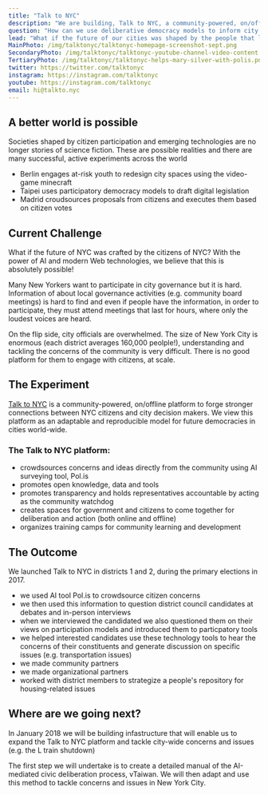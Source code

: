 ```yaml
---
title: "Talk to NYC"
description: "We are building, Talk to NYC, a community-powered, on/offline platform to forge stronger connections between NYC citizens and city decision makers. We view this platform as an adaptable and reproducible model for future democracies in cities world-wide."
question: "How can we use deliberative democracy models to inform city decision making?"
lead: "What if the future of our cities was shaped by the people that live in them? What if the future of NYC was crafted by the citizens of NYC?" 
MainPhoto: /img/talktonyc/talktonyc-homepage-screenshot-sept.png
SecondaryPhoto: /img/talktonyc/talktonyc-youtube-channel-video-content.png
TertiaryPhoto: /img/talktonyc/talktonyc-helps-mary-silver-with-polis.png
twitter: https://twitter.com/talktonyc
instagram: https://instagram.com/talktonyc
youtube: https://instagram.com/talktonyc
email: hi@talkto.nyc
---
```


## A better world is possible

Societies shaped by citizen participation and emerging technologies are no longer stories of science fiction. These are possible realities and there are many successful, active experiments across the world

* Berlin engages at-risk youth to redesign city spaces using the video-game minecraft
* Taipei uses participatory democracy models to draft digital legislation
* Madrid croudsources proposals from citizens and executes them based on citizen votes

## Current Challenge

What if the future of NYC was crafted by the citizens of NYC? With the power of AI and modern Web technologies, we believe that this is absolutely possible! 

Many New Yorkers want to participate in city governance but it is hard. Information of about local governance activities (e.g. community board meetings) is hard to find and even if people have the information, in order to participate, they must attend meetings that last for hours, where only the loudest voices are heard. 

On the flip side, city officials are overwhelmed. The size of New York City is enormous (each district averages 160,000 peolple!), understanding and tackling the concerns of the community is very difficult. There is no good platform for them to engage with citizens, at scale.

## The Experiment

[Talk to NYC](talkto.nyc) is a community-powered, on/offline platform to forge stronger connections between NYC citizens and city decision makers. We view this platform as an adaptable and reproducible model for future democracies in cities world-wide.

### The Talk to NYC platform:

* crowdsources concerns and ideas directly from the community using AI surveying tool, Pol.is
* promotes open knowledge, data and tools
* promotes transparency and holds representatives accountable by acting as the community watchdog
* creates spaces for government and citizens to come together for deliberation and action (both online and offline)
* organizes training camps for community learning and development 

## The Outcome

We launched Talk to NYC in districts 1 and 2, during the primary elections in 2017.

* we used AI tool Pol.is to crowdsource citizen concerns
* we then used this information to question district council candidates at debates and in-person interviews
* when we interviewed the candidated we also questioned them on their views on participation models and introduced them to particpatory tools
* we helped interested candidates use these technology tools to hear the concerns of their constituents and generate discussion on specific issues (e.g. transportation issues)
* we made community partners
* we made organizational partners
* worked with district members to strategize a people's repository for housing-related issues


## Where are we going next?

In January 2018 we will be building infastructure that will enable us to expand the Talk to NYC platform and tackle city-wide concerns and issues (e.g. the L train shutdown)

The first step we will undertake is to create a detailed manual of the AI-mediated civic deliberation process, vTaiwan. We will then adapt and use this method to tackle concerns and issues in New York City.